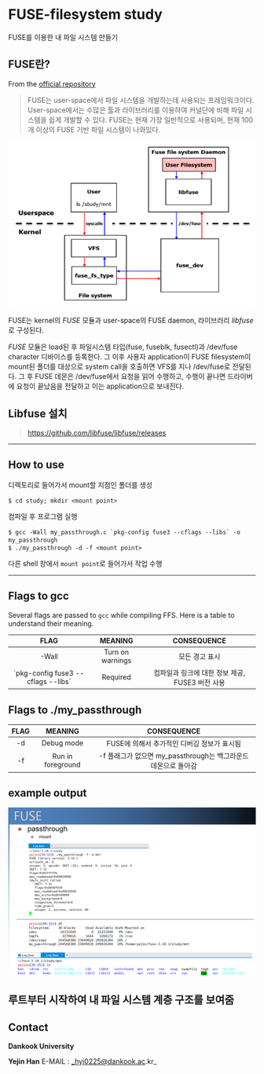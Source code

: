 # FUSE-filesystem study
FUSE를 이용한 내 파일 시스템 만들기

## FUSE란?
From the [official repository](https://github.com/libfuse/libfuse)
>  FUSE는 user-space에서 파일 시스템을 개발하는데 사용되는 프레임워크이다. User-space에서는
수많은 툴과 라이브러리를 이용하여 커널단에 비해 파일 시스템을 쉽게 개발할 수 있다. FUSE는 현재
가장 일반적으로 사용되며, 현재 100개 이상의 FUSE 기반 파일 시스템이 나와있다.

![FUSE구조](./images/fuse_structure.png)


FUSE는 kernel의 *FUSE* 모듈과 user-space의 FUSE daemon, 라이브러리 *libfuse*로 구성된다. 


*FUSE* 모듈은 load된 후 파일시스템 타입(fuse, fuseblk, fusectl)과 /dev/fuse character 디바이스를 등록한다. 
그 이후 사용자 application이 FUSE filesystem이 mount된 폴더를 대상으로 system call을 호출하면 
VFS를 지나 /dev/fuse로 전달된다. 그 후 FUSE 데몬은 /dev/fuse에서 요청을 읽어 수행하고, 수행이 끝나면 
드라이버에 요청이 끝났음을 전달하고 이는 application으로 보내진다.

## Libfuse 설치
> https://github.com/libfuse/libfuse/releases
---
## How to use

디렉토리로 들어가서 mount할 지점인 폴더를 생성
```
$ cd study; mkdir <mount point>
```
컴파일 후 프로그램 실행
```
$ gcc -Wall my_passthrough.c `pkg-config fuse3 --cflags --libs` -o my_passthrough
$ ./my_passthrough -d -f <mount point>
```
다른 shell 창에서 ```mount point```로 들어가서 작업 수행

---
## Flags to gcc

Several flags are passed to `gcc` while compiling FFS. Here is a table to understand their meaning.

| FLAG | MEANING       | CONSEQUENCE |
|:----:|:-------------:|:-----------:|
|-Wall|Turn on warnings| 모든 경고 표시|
|\`pkg-config fuse3 --cflags --libs\`|Required| 컴파일과 링크에 대한 정보 제공, FUSE3 버전 사용|


## Flags to ./my_passthrough

| FLAG | MEANING       | CONSEQUENCE |
|:----:|:-------------:|:-----------:|
|-d|Debug mode| FUSE에 의해서 추가적인 디버깅 정보가 표시됨|
|-f|Run in foreground| -f 플래그가 없으면 my_passthrough는 백그라운드 데몬으로 돌아감|

## example output  
![예제수행결과](./images/output_passthrough.png)

루트부터 시작하여 내 파일 시스템 계층 구조를 보여줌
-----------------------------------------------
## Contact
**Dankook University**

**Yejin Han**
E-MAIL : _hyj0225@dankook.ac.kr_
